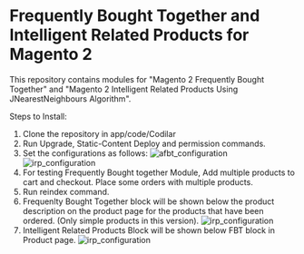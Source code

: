 # Frequently Bought Together and Intelligent Related Products for Magento 2

This repository contains modules for "Magento 2 Frequently Bought Together" and "Magento 2 Intelligent Related Products Using JNearestNeighbours Algorithm".

Steps to Install:
1. Clone the repository in app/code/Codilar
2. Run Upgrade, Static-Content Deploy and permission commands.
3. Set the configurations as follows:
![afbt_configuration](https://i.imgur.com/jrhiC7d.png)
![irp_configuration](https://i.imgur.com/eFi8lwt.png)
4. For testing Frequently Bought together Module, Add multiple products to cart and checkout. Place some orders with multiple products.
5. Run reindex command.
6. Frequenlty Bought Together block will be shown below the product description on the product page for the products that have been ordered. (Only simple products in this version).
![irp_configuration](https://i.imgur.com/G3ZaWj1.png)
7. Intelligent Related Products Block will be shown below FBT block in Product page.
![irp_configuration](https://i.imgur.com/yZXyu3J.png)
